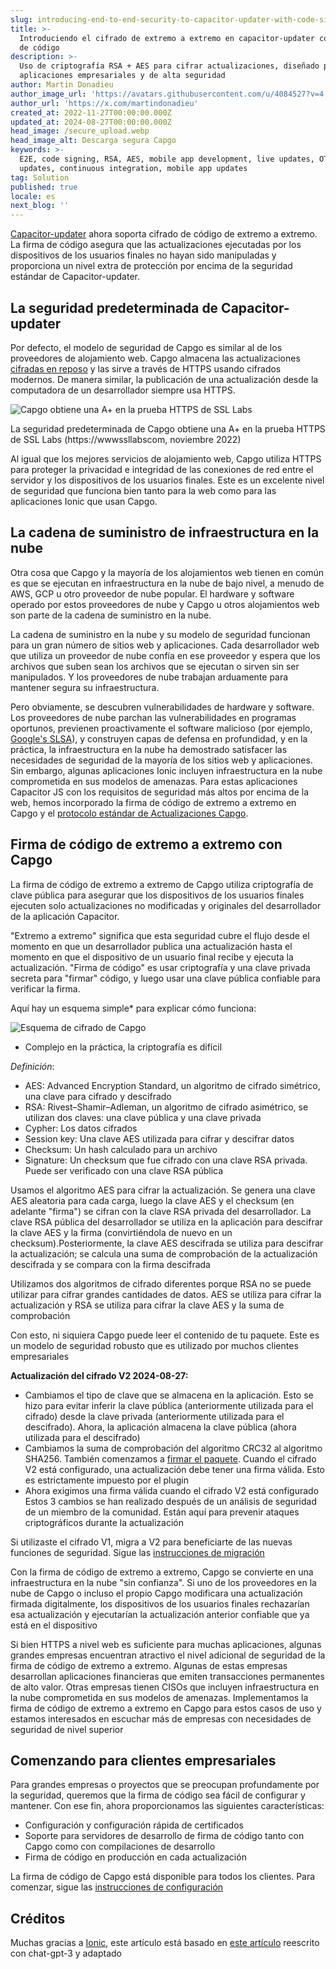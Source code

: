 ```yaml
---
slug: introducing-end-to-end-security-to-capacitor-updater-with-code-signing
title: >-
  Introduciendo el cifrado de extremo a extremo en capacitor-updater con firma
  de código
description: >-
  Uso de criptografía RSA + AES para cifrar actualizaciones, diseñado para
  aplicaciones empresariales y de alta seguridad
author: Martin Donadieu
author_image_url: 'https://avatars.githubusercontent.com/u/4084527?v=4'
author_url: 'https://x.com/martindonadieu'
created_at: 2022-11-27T00:00:00.000Z
updated_at: 2024-08-27T00:00:00.000Z
head_image: /secure_upload.webp
head_image_alt: Descarga segura Capgo
keywords: >-
  E2E, code signing, RSA, AES, mobile app development, live updates, OTA
  updates, continuous integration, mobile app updates
tag: Solution
published: true
locale: es
next_blog: ''
---
```


[Capacitor-updater](https://githubcom/Cap-go/capacitor-updater/) ahora soporta cifrado de código de extremo a extremo. La firma de código asegura que las actualizaciones ejecutadas por los dispositivos de los usuarios finales no hayan sido manipuladas y proporciona un nivel extra de protección por encima de la seguridad estándar de Capacitor-updater.

## La seguridad predeterminada de Capacitor-updater

Por defecto, el modelo de seguridad de Capgo es similar al de los proveedores de alojamiento web. Capgo almacena las actualizaciones [cifradas en reposo](https://cloudgooglecom/docs/security/encryption/default-encryption/) y las sirve a través de HTTPS usando cifrados modernos. De manera similar, la publicación de una actualización desde la computadora de un desarrollador siempre usa HTTPS.

![Capgo obtiene una A+ en la prueba HTTPS de SSL Labs](/ssllabs_reportwebp)

La seguridad predeterminada de Capgo obtiene una A+ en la prueba HTTPS de SSL Labs (https://wwwssllabscom, noviembre 2022)

Al igual que los mejores servicios de alojamiento web, Capgo utiliza HTTPS para proteger la privacidad e integridad de las conexiones de red entre el servidor y los dispositivos de los usuarios finales. Este es un excelente nivel de seguridad que funciona bien tanto para la web como para las aplicaciones Ionic que usan Capgo.

## La cadena de suministro de infraestructura en la nube

Otra cosa que Capgo y la mayoría de los alojamientos web tienen en común es que se ejecutan en infraestructura en la nube de bajo nivel, a menudo de AWS, GCP u otro proveedor de nube popular. El hardware y software operado por estos proveedores de nube y Capgo u otros alojamientos web son parte de la cadena de suministro en la nube.

La cadena de suministro en la nube y su modelo de seguridad funcionan para un gran número de sitios web y aplicaciones. Cada desarrollador web que utiliza un proveedor de nube confía en ese proveedor y espera que los archivos que suben sean los archivos que se ejecutan o sirven sin ser manipulados. Y los proveedores de nube trabajan arduamente para mantener segura su infraestructura.

Pero obviamente, se descubren vulnerabilidades de hardware y software. Los proveedores de nube parchan las vulnerabilidades en programas oportunos, previenen proactivamente el software malicioso (por ejemplo, [Google's SLSA](https://securitygoogleblogcom/2021/06/introducing-slsa-end-to-end-frameworkhtml/)), y construyen capas de defensa en profundidad, y en la práctica, la infraestructura en la nube ha demostrado satisfacer las necesidades de seguridad de la mayoría de los sitios web y aplicaciones. Sin embargo, algunas aplicaciones Ionic incluyen infraestructura en la nube comprometida en sus modelos de amenazas. Para estas aplicaciones Capacitor JS con los requisitos de seguridad más altos por encima de la web, hemos incorporado la firma de código de extremo a extremo en Capgo y el [protocolo estándar de Actualizaciones Capgo](/docs/self-hosted/auto-update/update-endpoint/).

## Firma de código de extremo a extremo con Capgo

La firma de código de extremo a extremo de Capgo utiliza criptografía de clave pública para asegurar que los dispositivos de los usuarios finales ejecuten solo actualizaciones no modificadas y originales del desarrollador de la aplicación Capacitor.

"Extremo a extremo" significa que esta seguridad cubre el flujo desde el momento en que un desarrollador publica una actualización hasta el momento en que el dispositivo de un usuario final recibe y ejecuta la actualización. "Firma de código" es usar criptografía y una clave privada secreta para "firmar" código, y luego usar una clave pública confiable para verificar la firma.

Aquí hay un esquema simple* para explicar cómo funciona:

![Esquema de cifrado de Capgo](/encryption_flowwebp)

* Complejo en la práctica, la criptografía es difícil

*Definición*:
- AES: Advanced Encryption Standard, un algoritmo de cifrado simétrico, una clave para cifrado y descifrado
- RSA: Rivest–Shamir–Adleman, un algoritmo de cifrado asimétrico, se utilizan dos claves: una clave pública y una clave privada
- Cypher: Los datos cifrados
- Session key: Una clave AES utilizada para cifrar y descifrar datos
- Checksum: Un hash calculado para un archivo
- Signature: Un checksum que fue cifrado con una clave RSA privada. Puede ser verificado con una clave RSA pública

Usamos el algoritmo AES para cifrar la actualización. Se genera una clave AES aleatoria para cada carga, luego la clave AES y el checksum (en adelante "firma") se cifran con la clave RSA privada del desarrollador. La clave RSA pública del desarrollador se utiliza en la aplicación para descifrar la clave AES y la firma (convirtiéndola de nuevo en un checksum).Posteriormente, la clave AES descifrada se utiliza para descifrar la actualización; se calcula una suma de comprobación de la actualización descifrada y se compara con la firma descifrada

Utilizamos dos algoritmos de cifrado diferentes porque RSA no se puede utilizar para cifrar grandes cantidades de datos. AES se utiliza para cifrar la actualización y RSA se utiliza para cifrar la clave AES y la suma de comprobación

Con esto, ni siquiera Capgo puede leer el contenido de tu paquete. Este es un modelo de seguridad robusto que es utilizado por muchos clientes empresariales

**Actualización del cifrado V2 2024-08-27:**
- Cambiamos el tipo de clave que se almacena en la aplicación. Esto se hizo para evitar inferir la clave pública (anteriormente utilizada para el cifrado) desde la clave privada (anteriormente utilizada para el descifrado). Ahora, la aplicación almacena la clave pública (ahora utilizada para el descifrado)
- Cambiamos la suma de comprobación del algoritmo CRC32 al algoritmo SHA256. También comenzamos a [firmar el paquete](https://enwikipediaorg/wiki/RSA_(cryptosystem)#Signing_messages). Cuando el cifrado V2 está configurado, una actualización debe tener una firma válida. Esto es estrictamente impuesto por el plugin
- Ahora exigimos una firma válida cuando el cifrado V2 está configurado
Estos 3 cambios se han realizado después de un análisis de seguridad de un miembro de la comunidad. Están aquí para prevenir ataques criptográficos durante la actualización

Si utilizaste el cifrado V1, migra a V2 para beneficiarte de las nuevas funciones de seguridad. Sigue las [instrucciones de migración](/docs/cli/migrations/encryption/)

Con la firma de código de extremo a extremo, Capgo se convierte en una infraestructura en la nube "sin confianza". Si uno de los proveedores en la nube de Capgo o incluso el propio Capgo modificara una actualización firmada digitalmente, los dispositivos de los usuarios finales rechazarían esa actualización y ejecutarían la actualización anterior confiable que ya está en el dispositivo

Si bien HTTPS a nivel web es suficiente para muchas aplicaciones, algunas grandes empresas encuentran atractivo el nivel adicional de seguridad de la firma de código de extremo a extremo. Algunas de estas empresas desarrollan aplicaciones financieras que emiten transacciones permanentes de alto valor. Otras empresas tienen CISOs que incluyen infraestructura en la nube comprometida en sus modelos de amenazas. Implementamos la firma de código de extremo a extremo en Capgo para estos casos de uso y estamos interesados en escuchar más de empresas con necesidades de seguridad de nivel superior

## Comenzando para clientes empresariales

Para grandes empresas o proyectos que se preocupan profundamente por la seguridad, queremos que la firma de código sea fácil de configurar y mantener. Con ese fin, ahora proporcionamos las siguientes características:

-   Configuración y configuración rápida de certificados
-   Soporte para servidores de desarrollo de firma de código tanto con Capgo como con compilaciones de desarrollo
-   Firma de código en producción en cada actualización

La firma de código de Capgo está disponible para todos los clientes. Para comenzar, sigue las [instrucciones de configuración](/docs/cli/commands/#end-to-end-encryption-trustless)

## Créditos

Muchas gracias a [Ionic](https://ioniccom/), este artículo está basado en [este artículo](https://ionicio/blog/introducing-the-ionic-end-to-end-testing-reference-example/) reescrito con chat-gpt-3 y adaptado